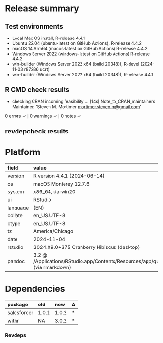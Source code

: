 # Release summary

## Test environments

* Local Mac OS install, R-release 4.4.1
* Ubuntu 22.04 (ubuntu-latest on GitHub Actions), R-release 4.4.2
* macOS 14 Arm64 (macos-latest on GitHub Actions) R-release 4.4.2
* Windows Server 2022 (windows-latest on GitHub Actions) R-release 4.4.2
* win-builder (Windows Server 2022 x64 (build 20348)), R-devel (2024-11-03 r87286 ucrt)
* win-builder (Windows Server 2022 x64 (build 20348)), R-release 4.4.1

## R CMD check results

* checking CRAN incoming feasibility ... [14s] Note_to_CRAN_maintainers
Maintainer: 'Steven M. Mortimer <mortimer.steven.m@gmail.com>'

0 errors ✓ | 0 warnings ✓ | 0 notes ✓

## revdepcheck results

# Platform

|field    |value                                                                                           |
|:--------|:-----------------------------------------------------------------------------------------------|
|version  |R version 4.4.1 (2024-06-14)                                                                    |
|os       |macOS Monterey 12.7.6                                                                           |
|system   |x86_64, darwin20                                                                                |
|ui       |RStudio                                                                                         |
|language |(EN)                                                                                            |
|collate  |en_US.UTF-8                                                                                     |
|ctype    |en_US.UTF-8                                                                                     |
|tz       |America/Chicago                                                                                 |
|date     |2024-11-04                                                                                      |
|rstudio  |2024.09.0+375 Cranberry Hibiscus (desktop)                                                      |
|pandoc   |3.2 @ /Applications/RStudio.app/Contents/Resources/app/quarto/bin/tools/x86_64/ (via rmarkdown) |

# Dependencies

|package     |old   |new        |Δ  |
|:-----------|:-----|:----------|:--|
|salesforcer |1.0.1 |1.0.2 |*  |
|withr       |NA    |3.0.2      |*  |

### Revdeps
